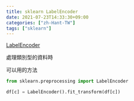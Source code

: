 ```yaml
---
title: sklearn LabelEncoder
date: 2021-07-23T14:33:30+09:00
categories: ["zh-Hant-TW"]
tags: ["sklearn"]
---
```

[LabelEncoder](https://scikit-learn.org/stable/modules/generated/sklearn.preprocessing.LabelEncoder.html)

處理類別型的資料時

可以用的方法

```python
from sklearn.preprocessing import LabelEncoder

df[c] = LabelEncoder().fit_transform(df[c])
```
